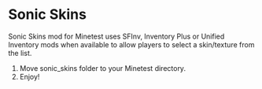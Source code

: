 <h1>Sonic Skins</h1>

Sonic Skins mod for Minetest uses SFInv, Inventory Plus or Unified Inventory mods when
available to allow players to select a skin/texture from the list.

<ol>
  <li>  Move sonic_skins folder to your Minetest directory.
  <li>  Enjoy!
</ol>
